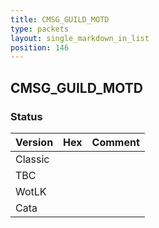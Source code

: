 ```yaml
---
title: CMSG_GUILD_MOTD
type: packets
layout: single_markdown_in_list
position: 146
---
```


## CMSG_GUILD_MOTD

### Status

Version | Hex | Comment
---------- | ---------- | ---------- 
Classic |  |  
TBC |  |  
WotLK |  |  
Cata |  |  
